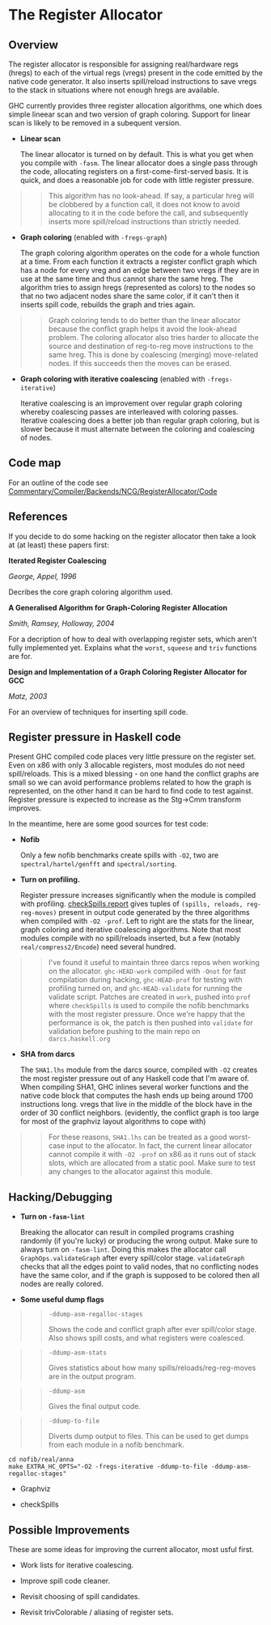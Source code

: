 # The Register Allocator


## Overview



The register allocator is responsible for assigning real/hardware regs (hregs) to each of the virtual regs (vregs) present in the code emitted by the native code generator. It also inserts spill/reload instructions to save vregs to the stack in situations where not enough hregs are available. 



GHC currently provides three register allocation algorithms, one which does simple lineear scan and two version of graph coloring. Support for linear scan is likely to be removed in a subequent version.


- **Linear scan**

  The linear allocator is turned on by default. This is what you get when you compile with `-fasm`. The linear allocator does a single pass through the code, allocating registers on a first-come-first-served basis. It is quick, and does a reasonable job for code with little register pressure. 

>
> >
> >
> > This algorithm has no look-ahead. If say, a particular hreg will be clobbered by a function call, it does not know to avoid allocating to it in the code before the call, and subsequently inserts more spill/reload instructions than strictly needed.
> >
> >
>

- **Graph coloring** (enabled with `-fregs-graph`)

  The graph coloring algorithm operates on the code for a whole function at a time. From each function it extracts a register conflict graph which has a node for every vreg and an edge between two vregs if they are in use at the same time and thus cannot share the same hreg. The algorithm tries to assign hregs (represented as colors) to the nodes so that no two adjacent nodes share the same color, if it can't then it inserts spill code, rebuilds the graph and tries again. 

>
> >
> >
> > Graph coloring tends to do better than the linear allocator because the conflict graph helps it avoid the look-ahead problem. The coloring allocator also tries harder to allocate the source and destination of reg-to-reg move instructions to the same hreg. This is done by coalescing (merging) move-related nodes. If this succeeds then the moves can be erased.
> >
> >
>

- **Graph coloring with iterative coalescing** (enabled with `-fregs-iterative`)

  Iterative coalescing is an improvement over regular graph coloring whereby coalescing passes are interleaved with coloring passes. Iterative coalescing does a better job than regular graph coloring, but is slower because it must alternate between the coloring and coalescing of nodes.

## Code map



For an outline of the code see [Commentary/Compiler/Backends/NCG/RegisterAllocator/Code](commentary/compiler/backends/ncg/register-allocator/code)


## References



If you decide to do some hacking on the register allocator then take a look at (at least) these papers first:



**Iterated Register Coalescing**

*George, Appel, 1996*

Decribes the core graph coloring algorithm used.



**A Generalised Algorithm for Graph-Coloring Register Allocation**

*Smith, Ramsey, Holloway, 2004*

For a decription of how to deal with overlapping register sets, which aren't fully implemented yet. Explains what the `worst`, `squeese` and `triv` functions are for.



**Design and Implementation of a Graph Coloring Register Allocator for GCC**

*Matz, 2003*

For an overview of techniques for inserting spill code.


## Register pressure in Haskell code



Present GHC compiled code places very little pressure on the register set. Even on x86 with only 3 allocable registers, most modules do not need spill/reloads. This is a mixed blessing - on one hand the conflict graphs are small so we can avoid performance problems related to how the graph is represented, on the other hand it can be hard to find code to test against. Register pressure is expected to increase as the Stg-\>Cmm transform improves.



In the meantime, here are some good sources for test code:


- **Nofib**

  Only a few nofib benchmarks create spills with `-O2`, two are `spectral/hartel/genfft` and `spectral/sorting`.

- **Turn on profiling.**

  Register pressure increases significantly when the module is compiled with profiling. [checkSpills.report](/trac/ghc/attachment/wiki/Commentary/Compiler/Backends/NCG/RegisterAllocator/checkSpills.report)[](/trac/ghc/raw-attachment/wiki/Commentary/Compiler/Backends/NCG/RegisterAllocator/checkSpills.report) gives tuples of `(spills, reloads, reg-reg-moves)` present in output code generated by the three algorithms when compiled with `-O2 -prof`. Left to right are the stats for the linear, graph coloring and iterative coalescing algorithms. Note that most modules compile with no spill/reloads inserted, but a few (notably `real/compress2/Encode`) need several hundred.

>
> >
> >
> > I've found it useful to maintain three darcs repos when working on the allocator. `ghc-HEAD-work` compiled with `-Onot` for fast compilation during hacking, `ghc-HEAD-prof` for testing with profiling turned on, and `ghc-HEAD-validate` for running the validate script. Patches are created in `work`, pushed into `prof` where `checkSpills` is used to compile the nofib benchmarks with the most register pressure. Once we're happy that the performance is ok, the patch is then pushed into `validate` for validation before pushing to the main repo on `darcs.haskell.org`
> >
> >
>

- **SHA from darcs**

  The `SHA1.lhs` module from the darcs source, compiled with `-O2` creates the most register pressure out of any Haskell code that I'm aware of. When compiling SHA1, GHC inlines several worker functions and the native code block that computes the hash ends up being around 1700 instructions long. vregs that live in the middle of the block have in the order of 30 conflict neighbors. (evidently, the conflict graph is too large for most of the graphviz layout algorithms to cope with)

>
> >
> >
> > For these reasons, `SHA1.lhs` can be treated as a good worst-case input to the allocator. In fact, the current linear allocator cannot compile it with `-O2 -prof` on x86 as it runs out of stack slots, which are allocated from a static pool. Make sure to test any changes to the allocator against this module.
> >
> >
>

## Hacking/Debugging


- **Turn on `-fasm-lint`**

  Breaking the allocator can result in compiled programs crashing randomly (if you're lucky) or producing the wrong output. Make sure to always turn on `-fasm-lint`. Doing this makes the allocator call `GraphOps.validateGraph` after every spill/color stage. `validateGraph` checks that all the edges point to valid nodes, that no conflicting nodes have the same color, and if the graph is supposed to be colored then all nodes are really colored.

- **Some useful dump flags**

>
> >
> >
> > `-ddump-asm-regalloc-stages`
> >
> > Shows the code and conflict graph after ever spill/color stage. Also shows spill costs, and what registers were coalesced.
> >
> >
>

>
> >
> >
> > `-ddump-asm-stats`
> >
> > Gives statistics about how many spills/reloads/reg-reg-moves are in the output program.
> >
> >
>

>
> >
> >
> > `-ddump-asm`
> >
> > Gives the final output code. 
> >
> >
>

>
> >
> >
> > `-ddump-to-file`
> >
> > Diverts dump output to files. This can be used to get dumps from each module in a nofib benchmark.
> >
> >
>


 


```wiki
cd nofib/real/anna
make EXTRA_HC_OPTS="-O2 -fregs-iterative -ddump-to-file -ddump-asm-regalloc-stages"
```

- Graphviz

- checkSpills

## Possible Improvements



These are some ideas for improving the current allocator, most usful first.


- Work lists for iterative coalescing.

- Improve spill code cleaner.

- Revisit choosing of spill candidates.

- Revisit trivColorable / aliasing of register sets.
